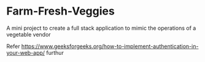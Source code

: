 # Farm-Fresh-Veggies
A mini project to create a full stack application to mimic the operations of a vegetable vendor

Refer https://www.geeksforgeeks.org/how-to-implement-authentication-in-your-web-app/ furthur
